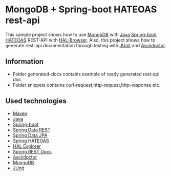 # MongoDB + Spring-boot HATEOAS rest-api

This sample project shows how to use [MongoDB](https://www.mongodb.com) with [Java](https://www.oracle.com/ru/java/technologies/)
[Spring-boot](https://spring.io/projects/spring-boot) [HATEOAS](https://spring.io/projects/spring-hateoas)
REST-API with [HAL-Browser](https://docs.pact.io/pact_broker/administration/). Also, this project shows how to generate rest-api documentation through testing with [JUnit](https://junit.org/junit4/) and [Asciidoctor](https://asciidoctor.org/docs/asciidoctorj/).

## Information 
* Folder generated-docs contains example of ready generated rest-api doc.
* Folder snippets contains curl-request,http-request,http-response etc.

## Used technologies
* [Maven](https://maven.apache.org/)
* [Java](https://www.oracle.com/ru/java/technologies/)
* [Spring-boot](https://spring.io/projects/spring-boot)
* [Spring Data REST](https://spring.io/projects/spring-data-rest)
* [Spring Data JPA](https://spring.io/projects/spring-data-rest)
* [Spring HATEOAS](https://spring.io/projects/spring-hateoas)
* [HAL Explorer](https://github.com/toedter/hal-explorer)
* [Spring REST Docs](https://spring.io/projects/spring-restdocs)
* [Asciidoctor](https://asciidoctor.org/)
* [MongoDB](https://www.mongodb.com)
* [JUnit](https://junit.org/junit4/)
